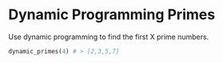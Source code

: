 # Dynamic Programming Primes

Use dynamic programming to find the first X prime numbers.

```python
dynamic_primes(4) # > [2,3,5,7]
```

